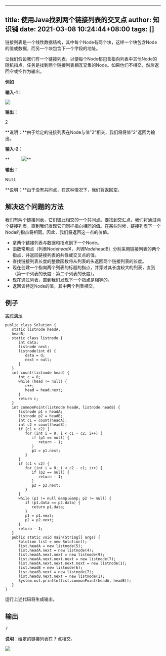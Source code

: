 
---
title: 使用Java找到两个链接列表的交叉点
author: 知识铺
date: 2021-03-08 10:24:44+08:00
tags: []
---

链接列表是一个线性数据结构，其中每个Node有两个块，这样一个块包含Node的值或数据，而另一个块包含下一个字段的地址。

让我们假设我们有一个链接列表，以便每个Node都包含指向列表中其他Node的随机指点。任务是找到两个链接列表相互交集的Node。如果他们不相交，然后返回空或空作为输出。

**例如**

**输入-1：**

**![](https://www.tutorialspoint.com/assets/questions/media/48701/1.png)**

**输出：**

2

**说明：**由于给定的链接列表在Node与值"2"相交，我们将将值"2"返回为输出。

**输入-2：**

**          ![](https://www.tutorialspoint.com/assets/questions/media/48701/1.1.png)**

**输出：**

NULL

**说明：**由于没有共同点，在这种情况下，我们将返回空。

## 解决这个问题的方法

我们有两个链接列表，它们彼此相交的一个共同点。要找到交汇点，我们将通过两个链接列表，直到我们发现它们同样指向相同的值。在某些时候，链接列表下一个Node的指点将相同。因此，我们将返回这一点的价值。

*   拿两个链接列表与数据和指点到下一个Node。
*   函数常用点（列表Node*headA、列表Node*headB）分别采用链接列表的两个指点，并返回链接列表的共性或交叉点的值。
*   查找链接列表长度的整数函数将从列表的头返回两个链接列表的长度。
*   现在创建一个指向两个列表的标题的指点，并穿过其长度较大的列表，直到（第一个列表的长度 - 第二个列表的长度）。
*   现在通过列表，直到我们发现下一个指点是相等的。
*   返回该特定Node的值，其中两个列表相交。

## 例子

[实时演示](https://zshipu.com/t?url=http://tpcg.io/Mb2SPXCS)
```
public class Solution {
   static listnode headA,
   headB;
   static class listnode {
      int data;
      listnode next;
      listnode(int d) {
         data = d;
         next = null;
      }
   }
   int count(listnode head) {
      int c = 0;
      while (head != null) {
         c++;
         head = head.next;
      }
      return c;
   }
   int commonPoint(listnode headA, listnode headB) {
      listnode p1 = headA;
      listnode p2 = headB;
      int c1 = count(headA);
      int c2 = count(headB);
      if (c1 > c2) {
         for (int i = 0; i < c1 - c2; i++) {
            if (p1 == null) {
               return - 1;
            }
            p1 = p1.next;
         }
      }
      if (c1 < c2) {
         for (int i = 0; i < c2 - c1; i++) {
            if (p2 == null) {
               return - 1;
            }
            p2 = p2.next;
         }
      }
      while (p1 != null &amp;&amp; p2 != null) {
         if (p1.data == p2.data) {
            return p1.data;
         }
         p1 = p1.next;
         p2 = p2.next;
      }
      return - 1;
   }
   public static void main(String[] args) {
      Solution list = new Solution();
      list.headA = new listnode(5);
      list.headA.next = new listnode(4);
      list.headA.next.next = new listnode(9);
      list.headA.next.next.next = new listnode(7);
      list.headA.next.next.next.next = new listnode(1);
      list.headB = new listnode(6);
      list.headB.next = new listnode(7);
      list.headB.next.next = new listnode(1);
      System.out.println(list.commonPoint(headA, headB));
   }
}
```
运行上述代码将生成输出，

## 输出

7

**说明**：给定的链接列表在 7 点相交。

![](https://www.tutorialspoint.com/assets/questions/media/48701/1.e.png)

